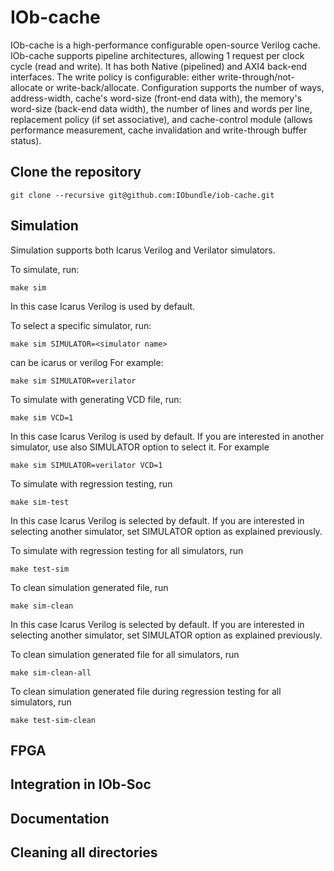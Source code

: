 # IOb-cache

IOb-cache is a high-performance configurable open-source Verilog cache. 
IOb-cache supports pipeline architectures, allowing 1 request per clock cycle (read and write).
It has both Native (pipelined) and AXI4 back-end interfaces.
The write policy is configurable: either write-through/not-allocate or write-back/allocate. Configuration supports the number of ways, address-width, cache's word-size (front-end data with), the memory's word-size (back-end data width), the number of lines and words per line, replacement policy (if set associative), and cache-control module (allows performance measurement, cache invalidation and write-through buffer status).

## Clone the repository

``git clone --recursive git@github.com:IObundle/iob-cache.git``

## Simulation
Simulation supports both Icarus Verilog and Verilator simulators. 

To simulate, run:
```
make sim 
```
In this case Icarus Verilog is used by default.

To select a specific simulator, run:
```
make sim SIMULATOR=<simulator name>
```
<simulator name> can be icarus or verilog
For example:
```
make sim SIMULATOR=verilator
```
To simulate with generating VCD file, run:
```
make sim VCD=1 
```
In this case Icarus Verilog is used by default. If you are interested in another simulator, use also SIMULATOR option to select it.
For example
```
make sim SIMULATOR=verilator VCD=1
```
To simulate with regression testing, run 
``` 
make sim-test
```
In this case Icarus Verilog is selected by default. 
If you are interested in selecting another simulator, set SIMULATOR option as explained previously. 

To simulate with regression testing for all simulators, run 
```
make test-sim
```
To clean simulation generated file, run
```
make sim-clean
```
In this case Icarus Verilog is selected by default. 
If you are interested in selecting another simulator, set SIMULATOR option as explained previously. 

To clean simulation generated file for all simulators, run
```
make sim-clean-all
```

To clean simulation generated file during regression testing for all simulators, run
```
make test-sim-clean
```

## FPGA 

## Integration in IOb-Soc

## Documentation

## Cleaning all directories

